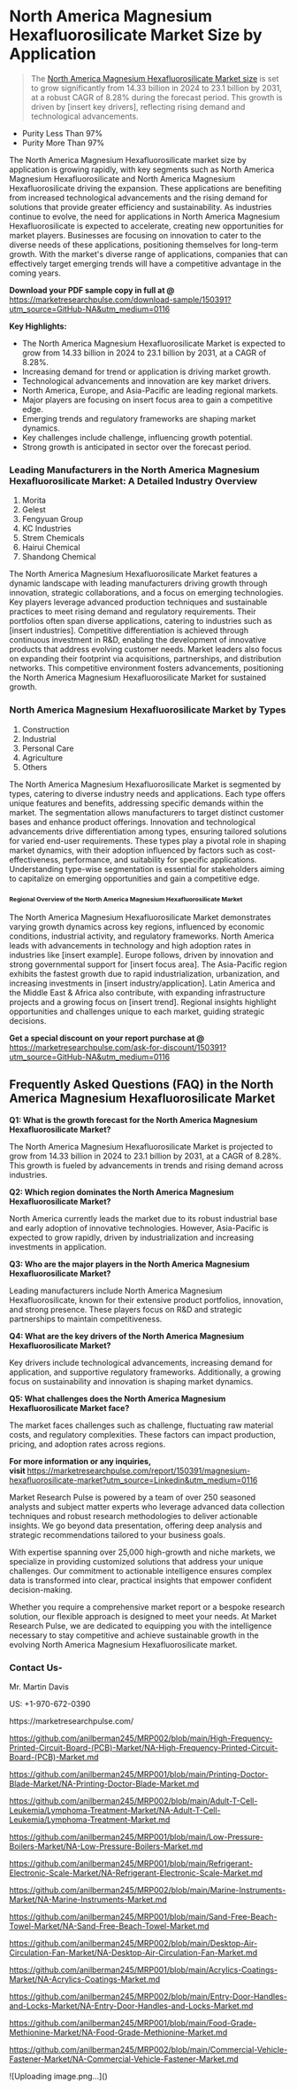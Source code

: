 <h1>North America Magnesium Hexafluorosilicate Market&nbsp;Size by Application</h1><blockquote><p>The <a href="https://marketresearchpulse.com/download-sample/150391?utm_source=GitHub-NA&amp;utm_medium=0116">North America Magnesium Hexafluorosilicate Market size</a> is set to grow significantly from 14.33 billion in 2024 to 23.1 billion by 2031, at a robust CAGR of 8.28% during the forecast period. This growth is driven by [insert key drivers], reflecting rising demand and technological advancements.</p></blockquote><ul><li>Purity Less Than 97%<li> Purity More Than 97%</li></ul><p>The North America Magnesium Hexafluorosilicate market size by application is growing rapidly, with key segments such as North America Magnesium Hexafluorosilicate and North America Magnesium Hexafluorosilicate driving the expansion. These applications are benefiting from increased technological advancements and the rising demand for solutions that provide greater efficiency and sustainability. As industries continue to evolve, the need for applications in North America Magnesium Hexafluorosilicate is expected to accelerate, creating new opportunities for market players. Businesses are focusing on innovation to cater to the diverse needs of these applications, positioning themselves for long-term growth. With the market's diverse range of applications, companies that can effectively target emerging trends will have a competitive advantage in the coming years.</p><p><strong>Download your PDF sample copy in full at @ </strong><a href="https://marketresearchpulse.com/download-sample/150391?utm_source=GitHub-NA&amp;utm_medium=0116">https://marketresearchpulse.com/download-sample/150391?utm_source=GitHub-NA&amp;utm_medium=0116</a></p><p><strong>Key Highlights: </strong></p><ul><li>The North America Magnesium Hexafluorosilicate Market is expected to grow from 14.33 billion in 2024 to 23.1 billion by 2031, at a CAGR of 8.28%.</li><li>Increasing demand for trend or application is driving market growth.</li><li>Technological advancements and innovation are key market drivers.</li><li>North America, Europe, and Asia-Pacific are leading regional markets.</li><li>Major players are focusing on insert focus area to gain a competitive edge.</li><li>Emerging trends and regulatory frameworks are shaping market dynamics.</li><li>Key challenges include challenge, influencing growth potential.</li><li>Strong growth is anticipated in sector over the forecast period.</li></ul><h3>Leading Manufacturers in the North America Magnesium Hexafluorosilicate Market: A Detailed Industry Overview</h3><ol><li>Morita</li><li>Gelest</li><li>Fengyuan Group</li><li>KC Industries</li><li>Strem Chemicals</li><li>Hairui Chemical</li><li>Shandong Chemical</li></ol><div class="flex max-w-full flex-col flex-grow"><div class="min-h-8 text-message flex w-full flex-col items-end gap-2 whitespace-normal break-words [.text-message+&amp;]:mt-5" dir="auto" data-message-author-role="assistant" data-message-id="fd8432e4-4910-450d-b182-61b7bfb0a01f" data-message-model-slug="gpt-4o"><div class="flex w-full flex-col gap-1 empty:hidden first:pt-[3px]"><div class="markdown prose w-full break-words dark:prose-invert light"><p>The North America Magnesium Hexafluorosilicate Market features a dynamic landscape with leading manufacturers driving growth through innovation, strategic collaborations, and a focus on emerging technologies. Key players leverage advanced production techniques and sustainable practices to meet rising demand and regulatory requirements. Their portfolios often span diverse applications, catering to industries such as [insert industries]. Competitive differentiation is achieved through continuous investment in R&amp;D, enabling the development of innovative products that address evolving customer needs. Market leaders also focus on expanding their footprint via acquisitions, partnerships, and distribution networks. This competitive environment fosters advancements, positioning the North America Magnesium Hexafluorosilicate Market for sustained growth.</p></div></div></div></div><h3>North America Magnesium Hexafluorosilicate Market by Types</h3><ol><li>Construction<li> Industrial<li> Personal Care<li> Agriculture<li> Others</li></ol><div class="flex max-w-full flex-col flex-grow"><div class="min-h-8 text-message flex w-full flex-col items-end gap-2 whitespace-normal break-words [.text-message+&amp;]:mt-5" dir="auto" data-message-author-role="assistant" data-message-id="084470be-0bb7-4664-bddf-5156b4f41249" data-message-model-slug="gpt-4o-mini"><div class="flex w-full flex-col gap-1 empty:hidden first:pt-[3px]"><div class="markdown prose w-full break-words dark:prose-invert light"><p>The North America Magnesium Hexafluorosilicate Market is segmented by types, catering to diverse industry needs and applications. Each type offers unique features and benefits, addressing specific demands within the market. The segmentation allows manufacturers to target distinct customer bases and enhance product offerings. Innovation and technological advancements drive differentiation among types, ensuring tailored solutions for varied end-user requirements. These types play a pivotal role in shaping market dynamics, with their adoption influenced by factors such as cost-effectiveness, performance, and suitability for specific applications. Understanding type-wise segmentation is essential for stakeholders aiming to capitalize on emerging opportunities and gain a competitive edge.</p></div></div></div></div><h3><span style="font-size: 11px;">Regional Overview of the North America Magnesium Hexafluorosilicate Market</span></h3><div class="flex max-w-full flex-col flex-grow"><div class="min-h-8 text-message flex w-full flex-col items-end gap-2 whitespace-normal break-words [.text-message+&amp;]:mt-5" dir="auto" data-message-author-role="assistant" data-message-id="e9038762-ce64-4e30-91c9-9bd413514231" data-message-model-slug="gpt-4o-mini"><div class="flex w-full flex-col gap-1 empty:hidden first:pt-[3px]"><div class="markdown prose w-full break-words dark:prose-invert light"><p>The North America Magnesium Hexafluorosilicate Market demonstrates varying growth dynamics across key regions, influenced by economic conditions, industrial activity, and regulatory frameworks. North America leads with advancements in technology and high adoption rates in industries like [insert example]. Europe follows, driven by innovation and strong governmental support for [insert focus area]. The Asia-Pacific region exhibits the fastest growth due to rapid industrialization, urbanization, and increasing investments in [insert industry/application]. Latin America and the Middle East &amp; Africa also contribute, with expanding infrastructure projects and a growing focus on [insert trend]. Regional insights highlight opportunities and challenges unique to each market, guiding strategic decisions.</p></div></div></div></div><p><strong>Get a special discount on your report purchase at @ </strong><a href="https://marketresearchpulse.com/ask-for-discount/150391?utm_source=GitHub-NA&amp;utm_medium=0116">https://marketresearchpulse.com/ask-for-discount/150391?utm_source=GitHub-NA&amp;utm_medium=0116</a></p><h2>Frequently Asked Questions (FAQ) in the North America Magnesium Hexafluorosilicate Market</h2><p><strong>Q1: What is the growth forecast for the North America Magnesium Hexafluorosilicate Market?</strong></p><p>The North America Magnesium Hexafluorosilicate Market is projected to grow from 14.33 billion in 2024 to 23.1 billion by 2031, at a CAGR of 8.28%. This growth is fueled by advancements in trends and rising demand across industries.</p><p><strong>Q2: Which region dominates the North America Magnesium Hexafluorosilicate Market?</strong></p><p>North America currently leads the market due to its robust industrial base and early adoption of innovative technologies. However, Asia-Pacific is expected to grow rapidly, driven by industrialization and increasing investments in application.</p><p><strong>Q3: Who are the major players in the North America Magnesium Hexafluorosilicate Market?</strong></p><p>Leading manufacturers include North America Magnesium Hexafluorosilicate, known for their extensive product portfolios, innovation, and strong presence. These players focus on R&amp;D and strategic partnerships to maintain competitiveness.</p><p><strong>Q4: What are the key drivers of the North America Magnesium Hexafluorosilicate Market?</strong></p><p>Key drivers include technological advancements, increasing demand for application, and supportive regulatory frameworks. Additionally, a growing focus on sustainability and innovation is shaping market dynamics.</p><p><strong>Q5: What challenges does the North America Magnesium Hexafluorosilicate Market face?</strong></p><p>The market faces challenges such as challenge, fluctuating raw material costs, and regulatory complexities. These factors can impact production, pricing, and adoption rates across regions.</p><p><strong>For more information or any inquiries, visit&nbsp;</strong><a href="https://marketresearchpulse.com/report/150391/magnesium-hexafluorosilicate-market?utm_source=Linkedin&utm_medium=0116">https://marketresearchpulse.com/report/150391/magnesium-hexafluorosilicate-market?utm_source=Linkedin&utm_medium=0116</a></p><p>Market Research Pulse is powered by a team of over 250 seasoned analysts and subject matter experts who leverage advanced data collection techniques and robust research methodologies to deliver actionable insights. We go beyond data presentation, offering deep analysis and strategic recommendations tailored to your business goals.</p><p>With expertise spanning over 25,000 high-growth and niche markets, we specialize in providing customized solutions that address your unique challenges. Our commitment to actionable intelligence ensures complex data is transformed into clear, practical insights that empower confident decision-making.</p><p>Whether you require a comprehensive market report or a bespoke research solution, our flexible approach is designed to meet your needs. At Market Research Pulse, we are dedicated to equipping you with the intelligence necessary to stay competitive and achieve sustainable growth in the evolving North America Magnesium Hexafluorosilicate market.</p><h3><strong>Contact Us-</strong></h3><p>Mr. Martin Davis</p><p>US: +1-970-672-0390</p><p>https://marketresearchpulse.com/</p><p><a href="https://github.com/anilberman245/MRP002/blob/main/High-Frequency-Printed-Circuit-Board-(PCB)-Market/NA-High-Frequency-Printed-Circuit-Board-(PCB)-Market.md">https://github.com/anilberman245/MRP002/blob/main/High-Frequency-Printed-Circuit-Board-(PCB)-Market/NA-High-Frequency-Printed-Circuit-Board-(PCB)-Market.md</a></p><p><a href="https://github.com/anilberman245/MRP001/blob/main/Printing-Doctor-Blade-Market/NA-Printing-Doctor-Blade-Market.md">https://github.com/anilberman245/MRP001/blob/main/Printing-Doctor-Blade-Market/NA-Printing-Doctor-Blade-Market.md</a></p><p><a href="https://github.com/anilberman245/MRP002/blob/main/Adult-T-Cell-Leukemia/Lymphoma-Treatment-Market/NA-Adult-T-Cell-Leukemia/Lymphoma-Treatment-Market.md">https://github.com/anilberman245/MRP002/blob/main/Adult-T-Cell-Leukemia/Lymphoma-Treatment-Market/NA-Adult-T-Cell-Leukemia/Lymphoma-Treatment-Market.md</a></p><p><a href="https://github.com/anilberman245/MRP001/blob/main/Low-Pressure-Boilers-Market/NA-Low-Pressure-Boilers-Market.md">https://github.com/anilberman245/MRP001/blob/main/Low-Pressure-Boilers-Market/NA-Low-Pressure-Boilers-Market.md</a></p><p><a href="https://github.com/anilberman245/MRP001/blob/main/Refrigerant-Electronic-Scale-Market/NA-Refrigerant-Electronic-Scale-Market.md">https://github.com/anilberman245/MRP001/blob/main/Refrigerant-Electronic-Scale-Market/NA-Refrigerant-Electronic-Scale-Market.md</a></p><p><a href="https://github.com/anilberman245/MRP002/blob/main/Marine-Instruments-Market/NA-Marine-Instruments-Market.md">https://github.com/anilberman245/MRP002/blob/main/Marine-Instruments-Market/NA-Marine-Instruments-Market.md</a></p><p><a href="https://github.com/anilberman245/MRP001/blob/main/Sand-Free-Beach-Towel-Market/NA-Sand-Free-Beach-Towel-Market.md">https://github.com/anilberman245/MRP001/blob/main/Sand-Free-Beach-Towel-Market/NA-Sand-Free-Beach-Towel-Market.md</a></p><p><a href="https://github.com/anilberman245/MRP002/blob/main/Desktop-Air-Circulation-Fan-Market/NA-Desktop-Air-Circulation-Fan-Market.md">https://github.com/anilberman245/MRP002/blob/main/Desktop-Air-Circulation-Fan-Market/NA-Desktop-Air-Circulation-Fan-Market.md</a></p><p><a href="https://github.com/anilberman245/MRP001/blob/main/Acrylics-Coatings-Market/NA-Acrylics-Coatings-Market.md">https://github.com/anilberman245/MRP001/blob/main/Acrylics-Coatings-Market/NA-Acrylics-Coatings-Market.md</a></p><p><a href="https://github.com/anilberman245/MRP002/blob/main/Entry-Door-Handles-and-Locks-Market/NA-Entry-Door-Handles-and-Locks-Market.md">https://github.com/anilberman245/MRP002/blob/main/Entry-Door-Handles-and-Locks-Market/NA-Entry-Door-Handles-and-Locks-Market.md</a></p><p><a href="https://github.com/anilberman245/MRP001/blob/main/Food-Grade-Methionine-Market/NA-Food-Grade-Methionine-Market.md">https://github.com/anilberman245/MRP001/blob/main/Food-Grade-Methionine-Market/NA-Food-Grade-Methionine-Market.md</a></p><p><a href="https://github.com/anilberman245/MRP002/blob/main/Commercial-Vehicle-Fastener-Market/NA-Commercial-Vehicle-Fastener-Market.md">https://github.com/anilberman245/MRP002/blob/main/Commercial-Vehicle-Fastener-Market/NA-Commercial-Vehicle-Fastener-Market.md</a></p>
![Uploading image.png…]()
